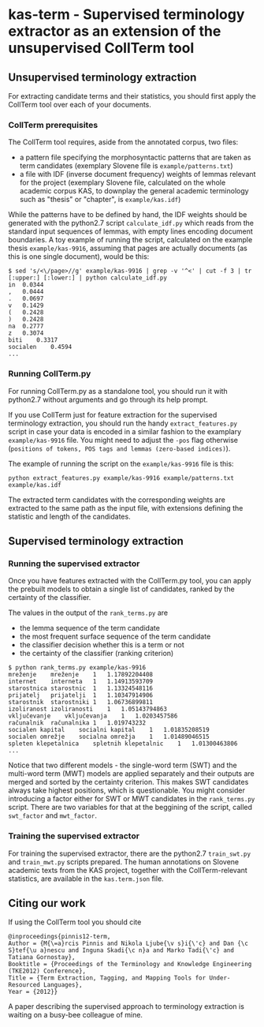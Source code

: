 # kas-term - Supervised terminology extractor as an extension of the unsupervised CollTerm tool

## Unsupervised terminology extraction

For extracting candidate terms and their statistics, you should first apply the CollTerm tool over each of your documents.

### CollTerm prerequisites

The CollTerm tool requires, aside from the annotated corpus, two files:
- a pattern file specifying the morphosyntactic patterns that are taken as term candidates (exemplary Slovene file is ```example/patterns.txt```)
- a file with IDF (inverse document frequency) weights of lemmas relevant for the project (exemplary Slovene file, calculated on the whole academic corpus KAS, to downplay the general academic terminology such as "thesis" or "chapter", is ```example/kas.idf```)

While the patterns have to be defined by hand, the IDF weights should be generated with the python2.7 script ```calculate_idf.py``` which reads from the standard input sequences of lemmas, with empty lines encoding document boundaries. A toy example of running the script, calculated on the example thesis ```example/kas-9916```, assuming that pages are actually documents (as this is one single document), would be this:

```
$ sed 's/<\/page>//g' example/kas-9916 | grep -v '^<' | cut -f 3 | tr [:upper:] [:lower:] | python calculate_idf.py
in	0.0344
,	0.0444
.	0.0697
v	0.1429
(	0.2428
)	0.2428
na	0.2777
z	0.3074
biti	0.3317
socialen	0.4594
...
```

### Running CollTerm.py

For running CollTerm.py as a standalone tool, you should run it with python2.7 without arguments and go through its help prompt.

If you use CollTerm just for feature extraction for the supervised terminology extraction, you should run the handy ```extract_features.py``` script in case your data is encoded in a similar fashion to the examplary ```example/kas-9916``` file. You might need to adjust the ```-pos``` flag otherwise (```positions of tokens, POS tags and lemmas (zero-based indices)```).

The example of running the script on the ```example/kas-9916``` file is this:

```
python extract_features.py example/kas-9916 example/patterns.txt example/kas.idf
```

The extracted term candidates with the corresponding weights are extracted to the same path as the input file, with extensions defining the statistic and length of the candidates.

## Supervised terminology extraction

### Running the supervised extractor

Once you have features extracted with the CollTerm.py tool, you can apply the prebuilt models to obtain a single list of candidates, ranked by the certainty of the classifier.

The values in the output of the ```rank_terms.py``` are
- the lemma sequence of the term candidate
- the most frequent surface sequence of the term candidate
- the classifier decision whether this is a term or not
- the certainty of the classifier (ranking criterion)

```
$ python rank_terms.py example/kas-9916
mreženje	mreženje	1	1.17892204408
internet	interneta	1	1.14913593709
starostnica	starostnic	1	1.13324548116
prijatelj	prijatelji	1	1.10347914906
starostnik	starostniki	1	1.06736899811
izoliranost	izoliranosti	1	1.05143794863
vključevanje	vključevanja	1	1.0203457586
računalnik	računalnika	1	1.019743232
socialen kapital	socialni kapital	1	1.01835208519
socialen omrežje	socialna omrežja	1	1.01489046515
spleten klepetalnica	spletnih klepetalnic	1	1.01300463806
...
```

Notice that two different models - the single-word term (SWT) and the multi-word term (MWT) models are applied separately and their outputs are merged and sorted by the certainty criterion. This makes SWT candidates always take highest positions, which is questionable. You might consider introducing a factor either for SWT or MWT candidates in the ```rank_terms.py``` script. There are two variables for that at the beggining of the script, called ```swt_factor``` and ```mwt_factor```.

### Training the supervised extractor

For training the supervised extractor, there are the python2.7 ```train_swt.py``` and ```train_mwt.py``` scripts prepared. The human annotations on Slovene academic texts from the KAS project, together with the CollTerm-relevant statistics, are available in the ```kas.term.json``` file.

## Citing our work

If using the CollTerm tool you should cite
```
@inproceedings{pinnis12-term,
Author = {M{\=a}rcis Pinnis and Nikola Ljube{\v s}i{\'c} and Dan {\c S}tef{\u a}nescu and Inguna Skadi{\c n}a and Marko Tadi{\'c} and Tatiana Gornostay},
Booktitle = {Proceedings of the Terminology and Knowledge Engineering (TKE2012) Conference},
Title = {Term Extraction, Tagging, and Mapping Tools for Under-Resourced Languages},
Year = {2012}}
```

A paper describing the supervised approach to terminology extraction is waiting on a busy-bee colleague of mine.
